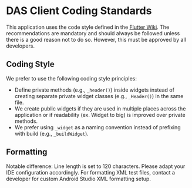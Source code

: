 # DAS Client Coding Standards

This application uses the code style defined in
the [Flutter Wiki](https://github.com/flutter/flutter/blob/master/docs/contributing/Style-guide-for-Flutter-repo.md).
The recommendations are mandatory and should always be followed unless there is a good reason not to do so. However,
this must be approved by all developers.

## Coding Style

We prefer to use the following coding style principles:

* Define private methods (e.g., `_header()`) inside widgets instead of creating separate private widget classes (e.g., `_Header()`) in the same file.
* We create public widgets if they are used in multiple places across the application or if readability (ex. Widget to big) is improved over private methods.
* We prefer using `_widget` as a naming convention instead of prefixing with build (e.g., `_buildWidget`).

## Formatting

Notable difference: Line length is set to 120 characters. Please adapt your IDE configuration accordingly.
For formatting XML test files, contact a developer for custom Android Studio XML formatting setup.